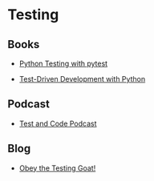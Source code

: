 # Testing

## Books

* [Python Testing with pytest](https://www.amazon.com/Python-Testing-pytest-Effective-Scalable/dp/1680502409/)

* [Test-Driven Development with Python](https://www.amazon.com/Test-Driven-Development-Python-Selenium-JavaScript/dp/1491958707)

## Podcast

* [Test and Code Podcast](http://pythontesting.net/test-podcast/)

## Blog

* [Obey the Testing Goat!](https://www.obeythetestinggoat.com/)
